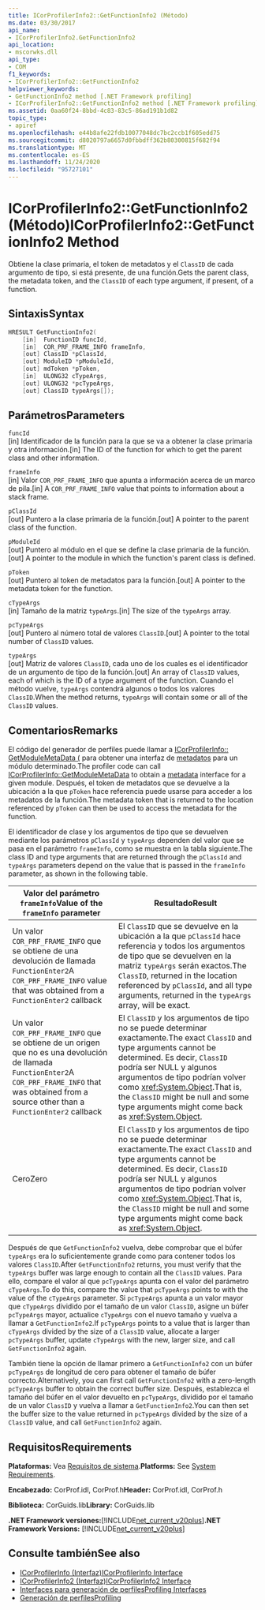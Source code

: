 ```yaml
---
title: ICorProfilerInfo2::GetFunctionInfo2 (Método)
ms.date: 03/30/2017
api_name:
- ICorProfilerInfo2.GetFunctionInfo2
api_location:
- mscorwks.dll
api_type:
- COM
f1_keywords:
- ICorProfilerInfo2::GetFunctionInfo2
helpviewer_keywords:
- GetFunctionInfo2 method [.NET Framework profiling]
- ICorProfilerInfo2::GetFunctionInfo2 method [.NET Framework profiling]
ms.assetid: 0aa60f24-8bbd-4c83-83c5-86ad191b1d82
topic_type:
- apiref
ms.openlocfilehash: e44b8afe22fdb10077048dc7bc2ccb1f605edd75
ms.sourcegitcommit: d8020797a6657d0fbbdff362b80300815f682f94
ms.translationtype: MT
ms.contentlocale: es-ES
ms.lasthandoff: 11/24/2020
ms.locfileid: "95727101"
---
```

# <a name="icorprofilerinfo2getfunctioninfo2-method"></a><span data-ttu-id="bc205-102">ICorProfilerInfo2::GetFunctionInfo2 (Método)</span><span class="sxs-lookup"><span data-stu-id="bc205-102">ICorProfilerInfo2::GetFunctionInfo2 Method</span></span>

<span data-ttu-id="bc205-103">Obtiene la clase primaria, el token de metadatos y el `ClassID` de cada argumento de tipo, si está presente, de una función.</span><span class="sxs-lookup"><span data-stu-id="bc205-103">Gets the parent class, the metadata token, and the `ClassID` of each type argument, if present, of a function.</span></span>  
  
## <a name="syntax"></a><span data-ttu-id="bc205-104">Sintaxis</span><span class="sxs-lookup"><span data-stu-id="bc205-104">Syntax</span></span>  
  
```cpp  
HRESULT GetFunctionInfo2(  
    [in]  FunctionID funcId,  
    [in]  COR_PRF_FRAME_INFO frameInfo,  
    [out] ClassID *pClassId,  
    [out] ModuleID *pModuleId,  
    [out] mdToken *pToken,  
    [in]  ULONG32 cTypeArgs,  
    [out] ULONG32 *pcTypeArgs,  
    [out] ClassID typeArgs[]);  
```  
  
## <a name="parameters"></a><span data-ttu-id="bc205-105">Parámetros</span><span class="sxs-lookup"><span data-stu-id="bc205-105">Parameters</span></span>  

 `funcId`  
 <span data-ttu-id="bc205-106">[in] Identificador de la función para la que se va a obtener la clase primaria y otra información.</span><span class="sxs-lookup"><span data-stu-id="bc205-106">[in] The ID of the function for which to get the parent class and other information.</span></span>  
  
 `frameInfo`  
 <span data-ttu-id="bc205-107">[in] Valor `COR_PRF_FRAME_INFO` que apunta a información acerca de un marco de pila.</span><span class="sxs-lookup"><span data-stu-id="bc205-107">[in] A `COR_PRF_FRAME_INFO` value that points to information about a stack frame.</span></span>  
  
 `pClassId`  
 <span data-ttu-id="bc205-108">[out] Puntero a la clase primaria de la función.</span><span class="sxs-lookup"><span data-stu-id="bc205-108">[out] A pointer to the parent class of the function.</span></span>  
  
 `pModuleId`  
 <span data-ttu-id="bc205-109">[out] Puntero al módulo en el que se define la clase primaria de la función.</span><span class="sxs-lookup"><span data-stu-id="bc205-109">[out] A pointer to the module in which the function's parent class is defined.</span></span>  
  
 `pToken`  
 <span data-ttu-id="bc205-110">[out] Puntero al token de metadatos para la función.</span><span class="sxs-lookup"><span data-stu-id="bc205-110">[out] A pointer to the metadata token for the function.</span></span>  
  
 `cTypeArgs`  
 <span data-ttu-id="bc205-111">[in] Tamaño de la matriz `typeArgs`.</span><span class="sxs-lookup"><span data-stu-id="bc205-111">[in] The size of the `typeArgs` array.</span></span>  
  
 `pcTypeArgs`  
 <span data-ttu-id="bc205-112">[out] Puntero al número total de valores `ClassID`.</span><span class="sxs-lookup"><span data-stu-id="bc205-112">[out] A pointer to the total number of `ClassID` values.</span></span>  
  
 `typeArgs`  
 <span data-ttu-id="bc205-113">[out] Matriz de valores `ClassID`, cada uno de los cuales es el identificador de un argumento de tipo de la función.</span><span class="sxs-lookup"><span data-stu-id="bc205-113">[out] An array of `ClassID` values, each of which is the ID of a type argument of the function.</span></span> <span data-ttu-id="bc205-114">Cuando el método vuelve, `typeArgs` contendrá algunos o todos los valores `ClassID`.</span><span class="sxs-lookup"><span data-stu-id="bc205-114">When the method returns, `typeArgs` will contain some or all of the `ClassID` values.</span></span>  
  
## <a name="remarks"></a><span data-ttu-id="bc205-115">Comentarios</span><span class="sxs-lookup"><span data-stu-id="bc205-115">Remarks</span></span>  

 <span data-ttu-id="bc205-116">El código del generador de perfiles puede llamar a [ICorProfilerInfo:: GetModuleMetaData (](icorprofilerinfo-getmodulemetadata-method.md) para obtener una interfaz de [metadatos](../metadata/index.md) para un módulo determinado.</span><span class="sxs-lookup"><span data-stu-id="bc205-116">The profiler code can call [ICorProfilerInfo::GetModuleMetaData](icorprofilerinfo-getmodulemetadata-method.md) to obtain a [metadata](../metadata/index.md) interface for a given module.</span></span> <span data-ttu-id="bc205-117">Después, el token de metadatos que se devuelve a la ubicación a la que `pToken` hace referencia puede usarse para acceder a los metadatos de la función.</span><span class="sxs-lookup"><span data-stu-id="bc205-117">The metadata token that is returned to the location referenced by `pToken` can then be used to access the metadata for the function.</span></span>  
  
 <span data-ttu-id="bc205-118">El identificador de clase y los argumentos de tipo que se devuelven mediante los parámetros `pClassId` y `typeArgs` dependen del valor que se pasa en el parámetro `frameInfo`, como se muestra en la tabla siguiente.</span><span class="sxs-lookup"><span data-stu-id="bc205-118">The class ID and type arguments that are returned through the `pClassId` and `typeArgs` parameters depend on the value that is passed in the `frameInfo` parameter, as shown in the following table.</span></span>  
  
|<span data-ttu-id="bc205-119">Valor del parámetro `frameInfo`</span><span class="sxs-lookup"><span data-stu-id="bc205-119">Value of the `frameInfo` parameter</span></span>|<span data-ttu-id="bc205-120">Resultado</span><span class="sxs-lookup"><span data-stu-id="bc205-120">Result</span></span>|  
|----------------------------------------|------------|  
|<span data-ttu-id="bc205-121">Un valor `COR_PRF_FRAME_INFO` que se obtiene de una devolución de llamada `FunctionEnter2`</span><span class="sxs-lookup"><span data-stu-id="bc205-121">A `COR_PRF_FRAME_INFO` value that was obtained from a `FunctionEnter2` callback</span></span>|<span data-ttu-id="bc205-122">El `ClassID` que se devuelve en la ubicación a la que `pClassId` hace referencia y todos los argumentos de tipo que se devuelven en la matriz `typeArgs` serán exactos.</span><span class="sxs-lookup"><span data-stu-id="bc205-122">The `ClassID`, returned in the location referenced by `pClassId`, and all type arguments, returned in the `typeArgs` array, will be exact.</span></span>|  
|<span data-ttu-id="bc205-123">Un valor `COR_PRF_FRAME_INFO` que se obtiene de un origen que no es una devolución de llamada `FunctionEnter2`</span><span class="sxs-lookup"><span data-stu-id="bc205-123">A `COR_PRF_FRAME_INFO` that was obtained from a source other than a `FunctionEnter2` callback</span></span>|<span data-ttu-id="bc205-124">El `ClassID` y los argumentos de tipo no se puede determinar exactamente.</span><span class="sxs-lookup"><span data-stu-id="bc205-124">The exact `ClassID` and type arguments cannot be determined.</span></span> <span data-ttu-id="bc205-125">Es decir, `ClassID` podría ser NULL y algunos argumentos de tipo podrían volver como <xref:System.Object>.</span><span class="sxs-lookup"><span data-stu-id="bc205-125">That is, the `ClassID` might be null and some type arguments might come back as <xref:System.Object>.</span></span>|  
|<span data-ttu-id="bc205-126">Cero</span><span class="sxs-lookup"><span data-stu-id="bc205-126">Zero</span></span>|<span data-ttu-id="bc205-127">El `ClassID` y los argumentos de tipo no se puede determinar exactamente.</span><span class="sxs-lookup"><span data-stu-id="bc205-127">The exact `ClassID` and type arguments cannot be determined.</span></span> <span data-ttu-id="bc205-128">Es decir, `ClassID` podría ser NULL y algunos argumentos de tipo podrían volver como <xref:System.Object>.</span><span class="sxs-lookup"><span data-stu-id="bc205-128">That is, the `ClassID` might be null and some type arguments might come back as <xref:System.Object>.</span></span>|  
  
 <span data-ttu-id="bc205-129">Después de que `GetFunctionInfo2` vuelva, debe comprobar que el búfer `typeArgs` era lo suficientemente grande como para contener todos los valores `ClassID`.</span><span class="sxs-lookup"><span data-stu-id="bc205-129">After `GetFunctionInfo2` returns, you must verify that the `typeArgs` buffer was large enough to contain all the `ClassID` values.</span></span> <span data-ttu-id="bc205-130">Para ello, compare el valor al que `pcTypeArgs` apunta con el valor del parámetro `cTypeArgs`.</span><span class="sxs-lookup"><span data-stu-id="bc205-130">To do this, compare the value that `pcTypeArgs` points to with the value of the `cTypeArgs` parameter.</span></span> <span data-ttu-id="bc205-131">Si `pcTypeArgs` apunta a un valor mayor que `cTypeArgs` dividido por el tamaño de un valor `ClassID`, asigne un búfer `pcTypeArgs` mayor, actualice `cTypeArgs` con el nuevo tamaño y vuelva a llamar a `GetFunctionInfo2`.</span><span class="sxs-lookup"><span data-stu-id="bc205-131">If `pcTypeArgs` points to a value that is larger than `cTypeArgs` divided by the size of a `ClassID` value, allocate a larger `pcTypeArgs` buffer, update `cTypeArgs` with the new, larger size, and call `GetFunctionInfo2` again.</span></span>  
  
 <span data-ttu-id="bc205-132">También tiene la opción de llamar primero a `GetFunctionInfo2` con un búfer `pcTypeArgs` de longitud de cero para obtener el tamaño de búfer correcto.</span><span class="sxs-lookup"><span data-stu-id="bc205-132">Alternatively, you can first call `GetFunctionInfo2` with a zero-length `pcTypeArgs` buffer to obtain the correct buffer size.</span></span> <span data-ttu-id="bc205-133">Después, establezca el tamaño del búfer en el valor devuelto en `pcTypeArgs`, dividido por el tamaño de un valor `ClassID` y vuelva a llamar a `GetFunctionInfo2`.</span><span class="sxs-lookup"><span data-stu-id="bc205-133">You can then set the buffer size to the value returned in `pcTypeArgs` divided by the size of a `ClassID` value, and call `GetFunctionInfo2` again.</span></span>  
  
## <a name="requirements"></a><span data-ttu-id="bc205-134">Requisitos</span><span class="sxs-lookup"><span data-stu-id="bc205-134">Requirements</span></span>  

 <span data-ttu-id="bc205-135">**Plataformas:** Vea [Requisitos de sistema](../../get-started/system-requirements.md).</span><span class="sxs-lookup"><span data-stu-id="bc205-135">**Platforms:** See [System Requirements](../../get-started/system-requirements.md).</span></span>  
  
 <span data-ttu-id="bc205-136">**Encabezado:** CorProf.idl, CorProf.h</span><span class="sxs-lookup"><span data-stu-id="bc205-136">**Header:** CorProf.idl, CorProf.h</span></span>  
  
 <span data-ttu-id="bc205-137">**Biblioteca:** CorGuids.lib</span><span class="sxs-lookup"><span data-stu-id="bc205-137">**Library:** CorGuids.lib</span></span>  
  
 <span data-ttu-id="bc205-138">**.NET Framework versiones:**[!INCLUDE[net_current_v20plus](../../../../includes/net-current-v20plus-md.md)]</span><span class="sxs-lookup"><span data-stu-id="bc205-138">**.NET Framework Versions:** [!INCLUDE[net_current_v20plus](../../../../includes/net-current-v20plus-md.md)]</span></span>  
  
## <a name="see-also"></a><span data-ttu-id="bc205-139">Consulte también</span><span class="sxs-lookup"><span data-stu-id="bc205-139">See also</span></span>

- [<span data-ttu-id="bc205-140">ICorProfilerInfo (Interfaz)</span><span class="sxs-lookup"><span data-stu-id="bc205-140">ICorProfilerInfo Interface</span></span>](icorprofilerinfo-interface.md)
- [<span data-ttu-id="bc205-141">ICorProfilerInfo2 (Interfaz)</span><span class="sxs-lookup"><span data-stu-id="bc205-141">ICorProfilerInfo2 Interface</span></span>](icorprofilerinfo2-interface.md)
- [<span data-ttu-id="bc205-142">Interfaces para generación de perfiles</span><span class="sxs-lookup"><span data-stu-id="bc205-142">Profiling Interfaces</span></span>](profiling-interfaces.md)
- [<span data-ttu-id="bc205-143">Generación de perfiles</span><span class="sxs-lookup"><span data-stu-id="bc205-143">Profiling</span></span>](index.md)
